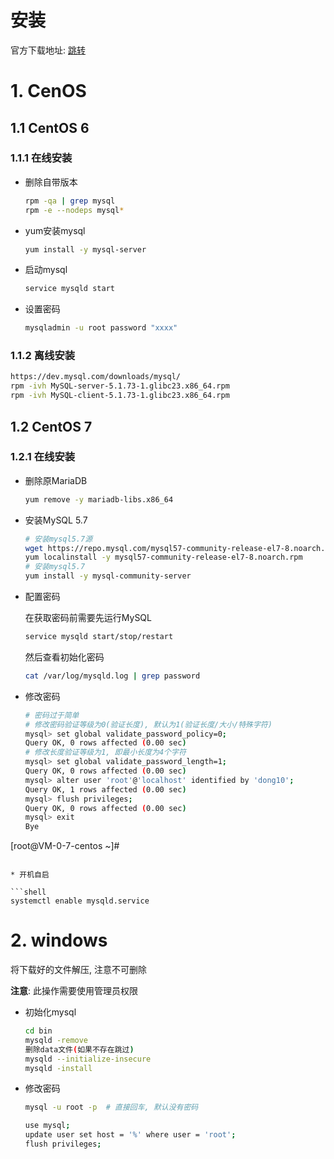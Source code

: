 # 安装

官方下载地址: [跳转](https://dev.mysql.com/downloads/mysql/)

# 1. CenOS

## 1.1 CentOS 6

### 1.1.1 在线安装

* 删除自带版本

  ```bash
  rpm -qa | grep mysql
  rpm -e --nodeps mysql*
  ```

* yum安装mysql

  ```bash
  yum install -y mysql-server
  ```

* 启动mysql

  ```bash
  service mysqld start
  ```

* 设置密码

  ```bash
  mysqladmin -u root password "xxxx"
  ```

### 1.1.2 离线安装

```bash
https://dev.mysql.com/downloads/mysql/
rpm -ivh MySQL-server-5.1.73-1.glibc23.x86_64.rpm
rpm -ivh MySQL-client-5.1.73-1.glibc23.x86_64.rpm
```

## 1.2 CentOS 7

### 1.2.1 在线安装

* 删除原MariaDB

  ```bash
  yum remove -y mariadb-libs.x86_64
  ```

* 安装MySQL 5.7

  ```bash
  # 安装mysql5.7源
  wget https://repo.mysql.com/mysql57-community-release-el7-8.noarch.rpm
  yum localinstall -y mysql57-community-release-el7-8.noarch.rpm
  # 安装mysql5.7
  yum install -y mysql-community-server
  ```

* 配置密码

  在获取密码前需要先运行MySQL

  ```bash
  service mysqld start/stop/restart
  ```

  然后查看初始化密码

  ```bash
  cat /var/log/mysqld.log | grep password
  ```

* 修改密码

  ```bash
  # 密码过于简单
  # 修改密码验证等级为0(验证长度), 默认为1(验证长度/大小/特殊字符)
  mysql> set global validate_password_policy=0;
  Query OK, 0 rows affected (0.00 sec)
  # 修改长度验证等级为1, 即最小长度为4个字符
  mysql> set global validate_password_length=1;
  Query OK, 0 rows affected (0.00 sec)
  mysql> alter user 'root'@'localhost' identified by 'dong10';
  Query OK, 1 rows affected (0.00 sec)
  mysql> flush privileges;
  Query OK, 0 rows affected (0.00 sec)
  mysql> exit
  Bye
[root@VM-0-7-centos ~]#
  ```
  
* 开机自启

  ```shell
  systemctl enable mysqld.service
  ```

# 2. windows

将下载好的文件解压, 注意不可删除

**注意**: 此操作需要使用管理员权限

* 初始化mysql

  ```bash
  cd bin
  mysqld -remove
  删除data文件(如果不存在跳过)
  mysqld --initialize-insecure
  mysqld -install
  ```

* 修改密码

  ```bash
  mysql -u root -p  # 直接回车, 默认没有密码
  
  use mysql;
  update user set host = '%' where user = 'root';
  flush privileges;
  ```

